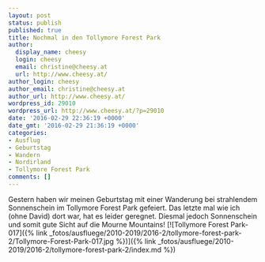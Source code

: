 ```yaml
---
layout: post
status: publish
published: true
title: Nochmal in den Tollymore Forest Park
author:
  display_name: cheesy
  login: cheesy
  email: christine@cheesy.at
  url: http://www.cheesy.at/
author_login: cheesy
author_email: christine@cheesy.at
author_url: http://www.cheesy.at/
wordpress_id: 29010
wordpress_url: http://www.cheesy.at/?p=29010
date: '2016-02-29 22:36:19 +0000'
date_gmt: '2016-02-29 21:36:19 +0000'
categories:
- Ausflug
- Geburtstag
- Wandern
- Nordirland
- Tollymore Forest Park
comments: []
---
```

Gestern haben wir meinen Geburtstag mit einer Wanderung bei strahlendem Sonnenschein im Tollymore Forest Park gefeiert. Das letzte mal wie ich (ohne David) dort war, hat es leider geregnet. Diesmal jedoch Sonnenschein und somit gute Sicht auf die Mourne Mountains!
[![Tollymore Forest Park-017]({% link _fotos/ausfluege/2010-2019/2016-2/tollymore-forest-park-2/Tollymore-Forest-Park-017.jpg %})]({% link _fotos/ausfluege/2010-2019/2016-2/tollymore-forest-park-2/index.md %})
